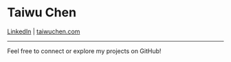 # Taiwu Chen

[LinkedIn](https://www.linkedin.com/in/taiwu-chen-766519245/) | [taiwuchen.com](https://www.taiwuchen.com/)

---
Feel free to connect or explore my projects on GitHub!
